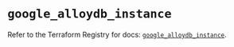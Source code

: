 # `google_alloydb_instance`

Refer to the Terraform Registry for docs: [`google_alloydb_instance`](https://registry.terraform.io/providers/hashicorp/google-beta/5.13.0/docs/resources/google_alloydb_instance).
